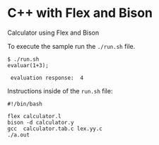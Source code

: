 # C++ with Flex and Bison
Calculator using Flex and Bison

To execute the sample run the `./run.sh` file.

```
$ ./run.sh 
evaluar(1+3);

 evaluation response:  4

 ```


 Instructions inside of the `run.sh` file:

 ```
 #!/bin/bash

flex calculator.l
bison -d calculator.y
gcc  calculator.tab.c lex.yy.c
./a.out
```
